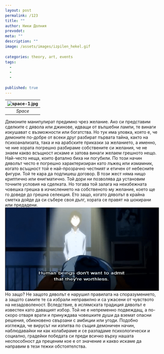 ```yaml
---
layout: post
permalink: /123
title: ""
author: Ники Долния
prevodot:
meta: ""
description: ""
image: /assets/images/izpilen_hekel.gif

categories: theory, art, events
tags:
  - 
  - 
  - 

published: true
---
```


| ![space-1.jpg](http://www.storywarren.com/wp-content/uploads/2016/09/space-1.jpg) | 
|:--:| 
| *Space* |

Демоните манипулират предимно чрез желание. Ако си представим сделките с дявола или джинове, идващи от вълшебни лампи, те винаги изкушават с възможности или богатства. Но тук има уловка, която е, че демоните по-добре от всеки друг разбират първата тайна, както на психоанализата, така и на арабските приказки за желанието, а именно, че ние хората погрешно разбираме собствените си желания, че не знаем какво всъщност искаме и затова винаги желаем грешното нещо. Най-често неща, които фатално биха ни погубили. По този начин дяволът често е погрешно характеризиран като лъжец или измамник, когато всъщност той е най-прозрачно честният и етичен от небесните фигури. Той те кара да подпишеш договор. В този жест няма нищо криптично или енигматично. Той дори ни позволява да установим точните условия на сделката. Но тогава той залага на неизбежната човешка грешка в изчислението на собственото му желание, което ще го доведе до грешна селекция. Ето защо, когато дяволът в крайна сметка дойде да си събере своя дълг, хората се правят на шокирани или предадени.
<img src="/assets/images/nhk2.gif" class="align-right" alt="">
Но защо? Не защото дяволът е нарушил правилата на споразумението, a защото самите те са избрали неправилно и са ужасени от чувството на незадоволеност. Вследствие, в ислямската традиция дяволът е известен като даващият избор. Той не е непременно подвеждащ, а по-скоро отваря врати и принуждава човешките души да вземат опасни решения, обикновено свързани с амбиции или угоди. Подобно изглежда, че вирусът ни изпитва по същия демоничен начин, наблюдавайки ни как колабираме и се разпадаме психологически и социално, градейки победата си преди всичко върху нашата неспособност да преценим кое е от значение и какво искаме да направим в тези тежки обстоятелства.